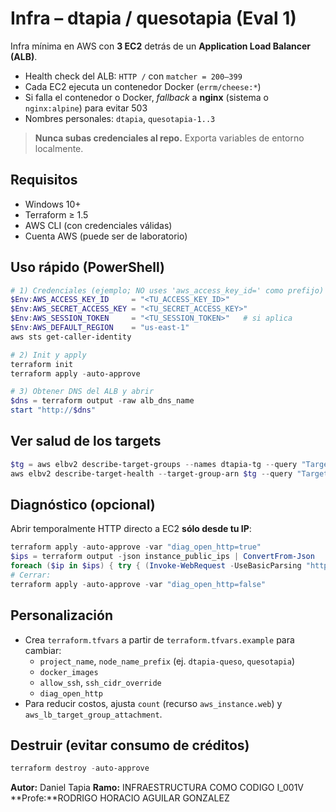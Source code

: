 # Infra – dtapia / quesotapia (Eval 1)

Infra mínima en AWS con **3 EC2** detrás de un **Application Load Balancer (ALB)**.
- Health check del ALB: `HTTP /` con `matcher = 200–399`
- Cada EC2 ejecuta un contenedor Docker (`errm/cheese:*`)
- Si falla el contenedor o Docker, *fallback* a **nginx** (sistema o `nginx:alpine`) para evitar 503
- Nombres personales: `dtapia`, `quesotapia-1..3`

> **Nunca subas credenciales al repo.** Exporta variables de entorno localmente.

## Requisitos
- Windows 10+
- Terraform ≥ 1.5
- AWS CLI (con credenciales válidas)
- Cuenta AWS (puede ser de laboratorio)

## Uso rápido (PowerShell)
```powershell
# 1) Credenciales (ejemplo; NO uses 'aws_access_key_id=' como prefijo)
$Env:AWS_ACCESS_KEY_ID     = "<TU_ACCESS_KEY_ID>"
$Env:AWS_SECRET_ACCESS_KEY = "<TU_SECRET_ACCESS_KEY>"
$Env:AWS_SESSION_TOKEN     = "<TU_SESSION_TOKEN>"   # si aplica
$Env:AWS_DEFAULT_REGION    = "us-east-1"
aws sts get-caller-identity

# 2) Init y apply
terraform init
terraform apply -auto-approve

# 3) Obtener DNS del ALB y abrir
$dns = terraform output -raw alb_dns_name
start "http://$dns"
```

## Ver salud de los targets
```powershell
$tg = aws elbv2 describe-target-groups --names dtapia-tg --query "TargetGroups[0].TargetGroupArn" --output text
aws elbv2 describe-target-health --target-group-arn $tg --query "TargetHealthDescriptions[].{Id:Target.Id,State:TargetHealth.State}" --output table
```

## Diagnóstico (opcional)
Abrir temporalmente HTTP directo a EC2 **sólo desde tu IP**:
```powershell
terraform apply -auto-approve -var "diag_open_http=true"
$ips = terraform output -json instance_public_ips | ConvertFrom-Json
foreach ($ip in $ips) { try { (Invoke-WebRequest -UseBasicParsing "http://$ip" -TimeoutSec 5).StatusCode } catch { $_.Exception.Message } }
# Cerrar:
terraform apply -auto-approve -var "diag_open_http=false"
```

## Personalización
- Crea `terraform.tfvars` a partir de `terraform.tfvars.example` para cambiar:
  - `project_name`, `node_name_prefix` (ej. `dtapia-queso`, `quesotapia`)
  - `docker_images`
  - `allow_ssh`, `ssh_cidr_override`
  - `diag_open_http`
- Para reducir costos, ajusta `count` (recurso `aws_instance.web`) y `aws_lb_target_group_attachment`.

## Destruir (evitar consumo de créditos)
```powershell
terraform destroy -auto-approve
```

**Autor:** Daniel Tapia
**Ramo:** INFRAESTRUCTURA COMO CODIGO I_001V
**Profe:**RODRIGO HORACIO AGUILAR GONZALEZ
